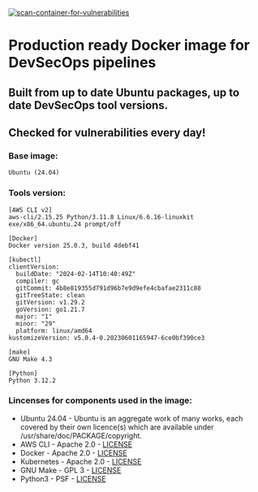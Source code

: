 [![scan-container-for-vulnerabilities](https://github.com/msagi/devsecops-dockerimage/actions/workflows/container-scanning.yml/badge.svg)](https://github.com/msagi/devsecops-dockerimage/actions/workflows/container-scanning.yml)
# Production ready Docker image for DevSecOps pipelines
## Built from up to date Ubuntu packages, up to date DevSecOps tool versions.
## Checked for vulnerabilities every day!

### Base image: 
```
Ubuntu (24.04)
```

### Tools version:
```
[AWS CLI v2]
aws-cli/2.15.25 Python/3.11.8 Linux/6.6.16-linuxkit exe/x86_64.ubuntu.24 prompt/off

[Docker]
Docker version 25.0.3, build 4debf41

[kubectl]
clientVersion:
  buildDate: "2024-02-14T10:40:49Z"
  compiler: gc
  gitCommit: 4b8e819355d791d96b7e9d9efe4cbafae2311c88
  gitTreeState: clean
  gitVersion: v1.29.2
  goVersion: go1.21.7
  major: "1"
  minor: "29"
  platform: linux/amd64
kustomizeVersion: v5.0.4-0.20230601165947-6ce0bf390ce3

[make]
GNU Make 4.3

[Python]
Python 3.12.2
```

### Lincenses for components used in the image:
* Ubuntu 24.04 - Ubuntu is an aggregate work of many works, each covered by their own licence(s) which are available under /usr/share/doc/PACKAGE/copyright.
* AWS CLI - Apache 2.0 - [LICENSE](https://github.com/aws/aws-cli/blob/v2/LICENSE.txt)
* Docker - Apache 2.0 - [LICENSE](https://github.com/docker/docs/blob/main/LICENSE)
* Kubernetes - Apache 2.0 - [LICENSE](https://github.com/kubernetes/k8s.io/blob/main/LICENSE)
* GNU Make - GPL 3 - [LICENSE](https://www.gnu.org/licenses/gpl-3.0.en.html)
* Python3 - PSF - [LICENSE](https://docs.python.org/3/license.html#psf-license)
